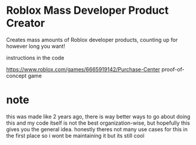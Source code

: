 # Roblox Mass Developer Product Creator
Creates mass amounts of Roblox developer products, counting up for however long you want!

instructions in the code

https://www.roblox.com/games/6665919142/Purchase-Center proof-of-concept game

# note
this was made like 2 years ago, there is way better ways to go about doing this and my code itself is not the best organization-wise, but hopefully this gives you the general idea. honestly theres not many use cases for this in the first place so i wont be maintaining it but its still cool 
